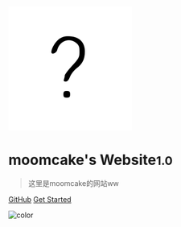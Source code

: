 ![logo](/icon.svg)

# moomcake's Website<small>1.0</small>

> 这里是moomcake的网站ww

[GitHub](https://githubfast.com/moomcakesleep/moomcakesleep.github.io)
[Get Started](#什麼都沒有的首頁)

![color](#f0f0f0)
